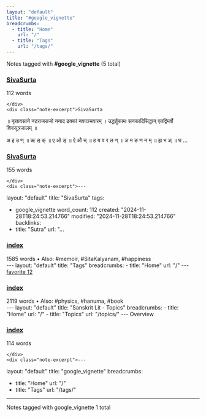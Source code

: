 ```yaml
---
layout: "default"
title: "#google_vignette"
breadcrumbs:
  - title: "Home"
    url: "/"
  - title: "Tags"
    url: "/tags/"
---
```

Notes tagged with **#google_vignette** (5 total)

<div class="note-grid">

<div class="note-card">
    <h3><a href="sanskrit-lit/sivasurta/">SivaSurta</a></h3>
    <div class="note-meta">
        112 words
        
    </div>
    <div class="note-excerpt">SivaSurta

॥ नृत्तावसाने नटराजराजो ननाद ढक्कां नवपञ्चवारम् ।
उद्धर्तुकामः सनकादिसिद्धान् एतद्विमर्शे शिवसूत्रजालम् ॥


अ इ उ ण् ॥ ऋ ऌ क् ॥ ए ओ ङ् ॥ ऐ औ च् ॥ ह य व र ल ण् ॥ ञ म ङ ण न म् ॥
झ भ ञ् ॥ घ ...</div>
</div>

<div class="note-card">
    <h3><a href="docs/sanskrit-lit/sivasurta/index/">SivaSurta</a></h3>
    <div class="note-meta">
        155 words
        
    </div>
    <div class="note-excerpt">---
layout: "default"
title: "SivaSurta"
tags:
  - google_vignette
word_count: 112
created: "2024-11-28T18:24:53.214766"
modified: "2024-11-28T18:24:53.214766"
backlinks:
  - title: "Sutra"
    url: "...</div>
</div>

<div class="note-card">
    <h3><a href="docs/tags/index/">index</a></h3>
    <div class="note-meta">
        1585 words
        • Also: #memoir, #SitaKalyanam, #happiness
    </div>
    <div class="note-excerpt">---
layout: "default"
title: "Tags"
breadcrumbs:
  - title: "Home"
    url: "/"
---
<div class="tag-cloud">
<a href="favorite/" class="tag" style="--tag-weight: 1.0">favorite 12</a>
<a href="progra...</div>
</div>

<div class="note-card">
    <h3><a href="docs/topics/sanskrit-lit/index/">index</a></h3>
    <div class="note-meta">
        2119 words
        • Also: #physics, #hanuma, #book
    </div>
    <div class="note-excerpt">---
layout: "default"
title: "Sanskrit Lit - Topics"
breadcrumbs:
  - title: "Home"
    url: "/"
  - title: "Topics"
    url: "/topics/"
---
 Overview

<div class="note-grid">

<div class="note-card...</div>
</div>

<div class="note-card">
    <h3><a href="docs/tags/google_vignette/index/">index</a></h3>
    <div class="note-meta">
        114 words
        
    </div>
    <div class="note-excerpt">---
layout: "default"
title: "google_vignette"
breadcrumbs:
  - title: "Home"
    url: "/"
  - title: "Tags"
    url: "/tags/"
---
Notes tagged with google_vignette 1 total

<div class="note-g...</div>
</div>
</div>